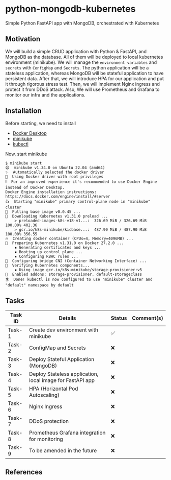 # python-mongodb-kubernetes

Simple Python FastAPI app with MongoDB, orchestrated with Kubernetes

## Motivation

We will build a simple CRUD application with Python & FastAPI, and MongoDB as 
the database. All of them will be deployed to local kubernetes environment
(minikube). We will manage the `environment variables` and `secrets` with 
`ConfigMap` and `Secrets`. The python application will be a stateless 
application, whereas MongoDB will be stateful application to have persistent 
data. After that, we will introduce HPA for our application and put it through
rigorous stress test. Then, we will implement Nginx ingress and protect it from 
DDoS attack. Also, We will use Prometheus and Grafana to monitor our infra and
the applications.

## Installation

Before starting, we need to install 
 - [Docker Desktop](https://www.docker.com/products/docker-desktop/)
 - [minikube](https://minikube.sigs.k8s.io/docs/start/)
 - [kubectl](https://kubernetes.io/docs/tasks/tools/)

Now, start minikube
```
$ minikube start
😄  minikube v1.34.0 on Ubuntu 22.04 (amd64)
✨  Automatically selected the docker driver
📌  Using Docker driver with root privileges
❗  For an improved experience it's recommended to use Docker Engine instead of Docker Desktop.
Docker Engine installation instructions: https://docs.docker.com/engine/install/#server
👍  Starting "minikube" primary control-plane node in "minikube" cluster
🚜  Pulling base image v0.0.45 ...
💾  Downloading Kubernetes v1.31.0 preload ...
    > preloaded-images-k8s-v18-v1...:  326.69 MiB / 326.69 MiB  100.00% 402.36 
    > gcr.io/k8s-minikube/kicbase...:  487.90 MiB / 487.90 MiB  100.00% 356.55 
🔥  Creating docker container (CPUs=4, Memory=4096MB) ...
🐳  Preparing Kubernetes v1.31.0 on Docker 27.2.0 ...
    ▪ Generating certificates and keys ...
    ▪ Booting up control plane ...
    ▪ Configuring RBAC rules ...
🔗  Configuring bridge CNI (Container Networking Interface) ...
🔎  Verifying Kubernetes components...
    ▪ Using image gcr.io/k8s-minikube/storage-provisioner:v5
🌟  Enabled addons: storage-provisioner, default-storageclass
🏄  Done! kubectl is now configured to use "minikube" cluster and "default" namespace by default

```

## Tasks

| **Task ID** | **Details**                                               | **Status**         | **Comment(s)** |
|-------------|-----------------------------------------------------------|--------------------|----------------|
| Task-1      | Create dev environment with minikube                      | :white_check_mark: |                |
| Task-2      | ConfigMap and Secrets                                     | :x:                |                |
| Task-3      | Deploy Stateful Application (MongoDB)                     | :x:                |                |
| Task-4      | Deploy Stateless application, local image for FastAPI app | :x:                |                |
| Task-5      | HPA (Horizontal Pod Autoscaling)                          | :x:                |                |
| Task-6      | Nginx Ingress                                             | :x:                |                |
| Task-7      | DDoS protection                                           | :x:                |                |
| Task-8      | Prometheus Grafana integration for monitoring             | :x:                |                |
| Task-9      | To be amended in the future                               | :x:                |                |

## References
